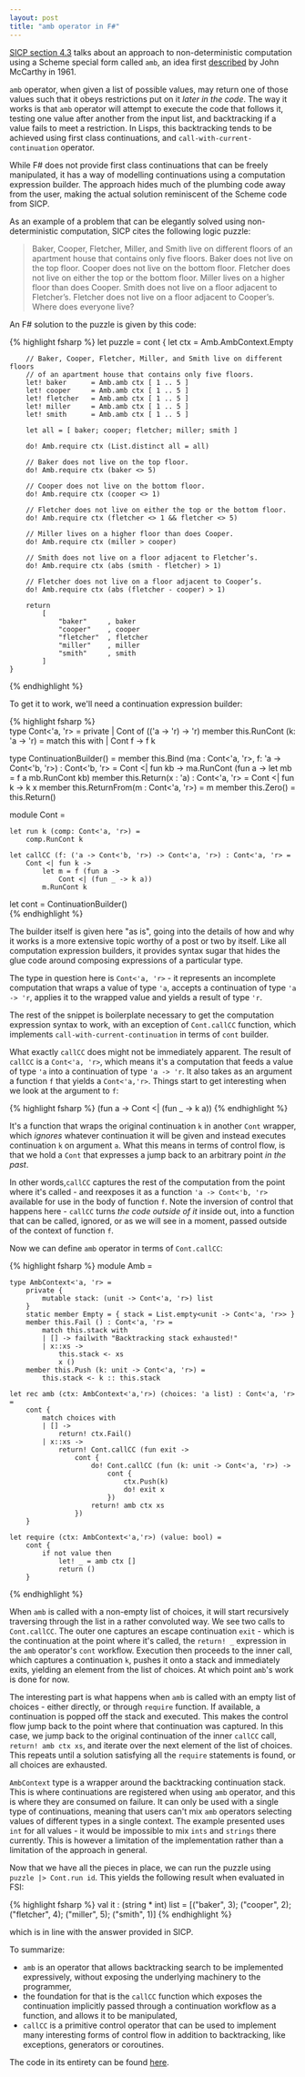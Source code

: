 ```yaml
---
layout: post
title: "amb operator in F#"
---
```


[SICP section 4.3](https://mitpress.mit.edu/sites/default/files/sicp/full-text/book/book-Z-H-28.html#%_sec_4.3.1) talks about an approach to non-deterministic computation using a Scheme special form called `amb`, an idea first [described](http://www-formal.stanford.edu/jmc/basis1.pdf) by John McCarthy in 1961. 

`amb` operator, when given a list of possible values, may return one of those values such that it obeys restrictions put on it *later in the code*. The way it works is that `amb` operator will attempt to execute the code that follows it, testing one value after another from the input list, and backtracking if a value fails to meet a restriction. In Lisps, this backtracking tends to be achieved using first class continuations, and `call-with-current-continuation` operator.

While F# does not provide first class continuations that can be freely manipulated, it has a way of modelling continuations using a computation expression builder. The approach hides much of the plumbing code away from the user, making the actual solution reminiscent of the Scheme code from SICP. 

As an example of a problem that can be elegantly solved using non-deterministic computation, SICP cites the following logic puzzle:

> Baker, Cooper, Fletcher, Miller, and Smith live on different floors of an apartment house that contains only five
floors. Baker does not live on the top floor. Cooper does not live on the bottom floor. Fletcher does not live on either the top or the bottom floor. 
Miller lives on a higher floor than does Cooper. Smith does not live on a floor adjacent to Fletcher’s. Fletcher does not live on a floor adjacent to Cooper’s. Where does everyone live?

An F# solution to the puzzle is given by this code:

{% highlight fsharp %}
let puzzle = 
    cont {
        let ctx = Amb.AmbContext.Empty

        // Baker, Cooper, Fletcher, Miller, and Smith live on different floors 
        // of an apartment house that contains only five floors. 
        let! baker      = Amb.amb ctx [ 1 .. 5 ]
        let! cooper     = Amb.amb ctx [ 1 .. 5 ]
        let! fletcher   = Amb.amb ctx [ 1 .. 5 ]
        let! miller     = Amb.amb ctx [ 1 .. 5 ]
        let! smith      = Amb.amb ctx [ 1 .. 5 ]
        
        let all = [ baker; cooper; fletcher; miller; smith ]

        do! Amb.require ctx (List.distinct all = all)

        // Baker does not live on the top floor. 
        do! Amb.require ctx (baker <> 5)
        
        // Cooper does not live on the bottom floor. 
        do! Amb.require ctx (cooper <> 1)
        
        // Fletcher does not live on either the top or the bottom floor. 
        do! Amb.require ctx (fletcher <> 1 && fletcher <> 5)

        // Miller lives on a higher floor than does Cooper. 
        do! Amb.require ctx (miller > cooper)

        // Smith does not live on a floor adjacent to Fletcher’s. 
        do! Amb.require ctx (abs (smith - fletcher) > 1)

        // Fletcher does not live on a floor adjacent to Cooper’s. 
        do! Amb.require ctx (abs (fletcher - cooper) > 1)

        return 
            [
                "baker"     , baker   
                "cooper"    , cooper  
                "fletcher"  , fletcher
                "miller"    , miller  
                "smith"     , smith   
            ]
    }
{% endhighlight %}

To get it to work, we'll need a continuation expression builder: 

{% highlight fsharp %}   
type Cont<'a, 'r> = 
    private | Cont of (('a -> 'r) -> 'r)
    member this.RunCont (k: 'a -> 'r) = 
        match this with
        | Cont f -> f k
   
type ContinuationBuilder() =
    member this.Bind (ma : Cont<'a, 'r>, f: 'a -> Cont<'b, 'r>) : Cont<'b, 'r> = 
        Cont <| fun kb -> 
            ma.RunCont (fun a -> 
                let mb = f a
                mb.RunCont kb)
    member this.Return(x : 'a) : Cont<'a, 'r> = 
        Cont <| fun k -> k x
    member this.ReturnFrom(m : Cont<'a, 'r>) = m
    member this.Zero() = this.Return()
	
module Cont = 
    
    let run k (comp: Cont<'a, 'r>) = 
        comp.RunCont k

    let callCC (f: ('a -> Cont<'b, 'r>) -> Cont<'a, 'r>) : Cont<'a, 'r> = 
        Cont <| fun k ->
            let m = f (fun a ->
                Cont <| (fun _ -> k a)) 
            m.RunCont k

let cont = ContinuationBuilder()	
{% endhighlight %} 

The builder itself is given here "as is", going into the details of how and why it works is a more extensive topic worthy of a post or two by itself. Like all computation expression builders, it provides syntax sugar that hides the glue code around composing expressions of a particular type. 

The type in question here is `Cont<'a, 'r>` - it represents an incomplete computation that wraps a value of type `'a`, accepts a continuation of type `'a -> 'r`, applies it to the wrapped value and yields a result of type `'r`.

The rest of the snippet is boilerplate necessary to get the computation expression syntax to work, with an exception of `Cont.callCC` function, which implements `call-with-current-continuation` in terms of `cont` builder. 

What exactly `callCC` does might not be immediately apparent. The result of `callCC` is a `Cont<'a, 'r>`, which means it's a computation that feeds a value of type `'a` into a continuation of type `'a -> 'r`. It also takes as an argument a function `f` that yields a `Cont<'a,'r>`. Things start to get interesting when we look at the argument to `f`:

{% highlight fsharp %}
(fun a -> Cont <| (fun _ -> k a))
{% endhighlight %}

It's a function that wraps the original continuation `k` in another `Cont` wrapper, which *ignores* whatever continuation it will be given and instead executes continuation `k` on argument `a`. What this means in terms of control flow, is that we hold a `Cont` that expresses a jump back to an arbitrary point *in the past*.

In other words,`callCC` captures the rest of the computation from the point where it's called - and reexposes it as a function `'a -> Cont<'b, 'r>` available for use in the body of function `f`. Note the inversion of control that happens here - `callCC` turns *the code outside of it* inside out, into a function that can be called, ignored, or as we will see in a moment, passed outside of the context of function `f`.

Now we can define `amb` operator in terms of `Cont.callCC`:

{% highlight fsharp %} 
module Amb = 

    type AmbContext<'a, 'r> = 
        private {
            mutable stack: (unit -> Cont<'a, 'r>) list 
        }
        static member Empty = { stack = List.empty<unit -> Cont<'a, 'r>> }
        member this.Fail () : Cont<'a, 'r> = 
            match this.stack with
            | [] -> failwith "Backtracking stack exhausted!"
            | x::xs -> 
                this.stack <- xs
                x ()
        member this.Push (k: unit -> Cont<'a, 'r>) = 
            this.stack <- k :: this.stack           
            
    let rec amb (ctx: AmbContext<'a,'r>) (choices: 'a list) : Cont<'a, 'r> = 
        cont {
            match choices with
            | [] -> 
                return! ctx.Fail()
            | x::xs ->
                return! Cont.callCC (fun exit ->
                    cont {
                        do! Cont.callCC (fun (k: unit -> Cont<'a, 'r>) -> 
                            cont {
                                ctx.Push(k)
                                do! exit x
                            })
                        return! amb ctx xs
                    })
        }

    let require (ctx: AmbContext<'a,'r>) (value: bool) = 
        cont {
            if not value then 
                let! _ = amb ctx []
                return ()
        }
{% endhighlight %} 

When `amb` is called with a non-empty list of choices, it will start recursively traversing through the list in a rather convoluted way. We see two calls to `Cont.callCC`. The outer one captures an escape continuation `exit` - which is the continuation at the point where it's called, the `return! _` expression in the `amb` operator's `cont` workflow. Execution then proceeds to the inner call, which captures a continuation `k`, pushes it onto a stack and immediately exits, yielding an element from the list of choices. At which point `amb`'s work is done for now.

The interesting part is what happens when `amb` is called with an empty list of choices - either directly, or through `require` function. If available, a continuation is popped off the stack and executed. This makes the control flow jump back to the point where that continuation was captured. In this case, we jump back to the original continuation of the inner `callCC` call, `return! amb ctx xs`, and iterate over the next element of the list of choices. This repeats until a solution satisfying all the `require` statements is found, or all choices are exhausted.

`AmbContext` type is a wrapper around the backtracking continuation stack. This is where continuations are registered when using `amb` operator, and this is where they are consumed on failure. It can only be used with a single type of continuations, meaning that users can't mix `amb` operators selecting values of different types in a single context. The example presented uses `int` for all values - it would be impossible to mix `ints` and `strings` there currently. This is however a limitation of the implementation rather than a limitation of the approach in general.

Now that we have all the pieces in place, we can run the puzzle using `puzzle |> Cont.run id`. This yields the following result when evaluated in FSI:

{% highlight fsharp %} 
val it : (string * int) list =
  [("baker", 3); ("cooper", 2); ("fletcher", 4); ("miller", 5); ("smith", 1)]
{% endhighlight %} 

which is in line with the answer provided in SICP.

To summarize: 
* `amb` is an operator that allows backtracking search to be implemented expressively, without exposing the underlying machinery to the programmer,
* the foundation for that is the `callCC` function which exposes the continuation implicitly passed through a continuation workflow as a function, and allows it to be manipulated,
* `callCC` is a primitive control operator that can be used to implement many interesting forms of control flow in addition to backtracking, like exceptions, generators or coroutines.
 

The code in its entirety can be found [here](https://github.com/scrwtp/blog-posts/blob/master/scrwtp.BlogPosts/amb-operator-in-fsharp.fsx). 